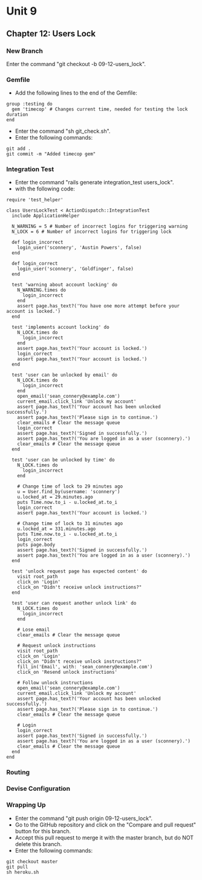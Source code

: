 # Unit 9
## Chapter 12: Users Lock

### New Branch
Enter the command "git checkout -b 09-12-users_lock".

### Gemfile
* Add the following lines to the end of the Gemfile:
```
group :testing do
  gem 'timecop' # Changes current time, needed for testing the lock duration
end
```
* Enter the command "sh git_check.sh".
* Enter the following commands:
```
git add .
git commit -m "Added timecop gem"
```


### Integration Test
* Enter the command "rails generate integration_test users_lock".
* with the following code:
```
require 'test_helper'

class UsersLockTest < ActionDispatch::IntegrationTest
  include ApplicationHelper

  N_WARNING = 5 # Number of incorrect logins for triggering warning
  N_LOCK = 6 # Number of incorrect logins for triggering lock

  def login_incorrect
    login_user('sconnery', 'Austin Powers', false)
  end

  def login_correct
    login_user('sconnery', 'Goldfinger', false)
  end
  
  test 'warning about account locking' do
    N_WARNING.times do
      login_incorrect
    end
    assert page.has_text?('You have one more attempt before your account is locked.')
  end

  test 'implements account locking' do
    N_LOCK.times do
      login_incorrect
    end
    assert page.has_text?('Your account is locked.')
    login_correct
    assert page.has_text?('Your account is locked.')
  end
  
  test 'user can be unlocked by email' do
    N_LOCK.times do
      login_incorrect
    end
    open_email('sean_connery@example.com')
    current_email.click_link 'Unlock my account'
    assert page.has_text?('Your account has been unlocked successfully.')
    assert page.has_text?('Please sign in to continue.')
    clear_emails # Clear the message queue
    login_correct
    assert page.has_text?('Signed in successfully.')
    assert page.has_text?('You are logged in as a user (sconnery).')
    clear_emails # Clear the message queue
  end

  test 'user can be unlocked by time' do
    N_LOCK.times do
      login_incorrect
    end

    # Change time of lock to 29 minutes ago
    u = User.find_by(username: 'sconnery')
    u.locked_at = 29.minutes.ago
    puts Time.now.to_i - u.locked_at.to_i
    login_correct
    assert page.has_text?('Your account is locked.')

    # Change time of lock to 31 minutes ago
    u.locked_at = 331.minutes.ago
    puts Time.now.to_i - u.locked_at.to_i
    login_correct
    puts page.body
    assert page.has_text?('Signed in successfully.')
    assert page.has_text?('You are logged in as a user (sconnery).')
  end

  test 'unlock request page has expected content' do
    visit root_path
    click_on 'Login'
    click_on "Didn't receive unlock instructions?"
  end
  
  test 'user can request another unlock link' do
    N_LOCK.times do
      login_incorrect
    end

    # Lose email
    clear_emails # Clear the message queue

    # Request unlock instructions
    visit root_path
    click_on 'Login'
    click_on "Didn't receive unlock instructions?"
    fill_in('Email', with: 'sean_connery@example.com')
    click_on 'Resend unlock instructions'

    # Follow unlock instructions
    open_email('sean_connery@example.com')
    current_email.click_link 'Unlock my account'
    assert page.has_text?('Your account has been unlocked successfully.')
    assert page.has_text?('Please sign in to continue.')
    clear_emails # Clear the message queue

    # Login
    login_correct
    assert page.has_text?('Signed in successfully.')
    assert page.has_text?('You are logged in as a user (sconnery).')
    clear_emails # Clear the message queue
  end
end

```

### Routing

### Devise Configuration

### Wrapping Up
* Enter the command "git push origin 09-12-users_lock".
* Go to the GitHub repository and click on the "Compare and pull request" button for this branch.
* Accept this pull request to merge it with the master branch, but do NOT delete this branch.
* Enter the following commands:
```
git checkout master
git pull
sh heroku.sh
```
